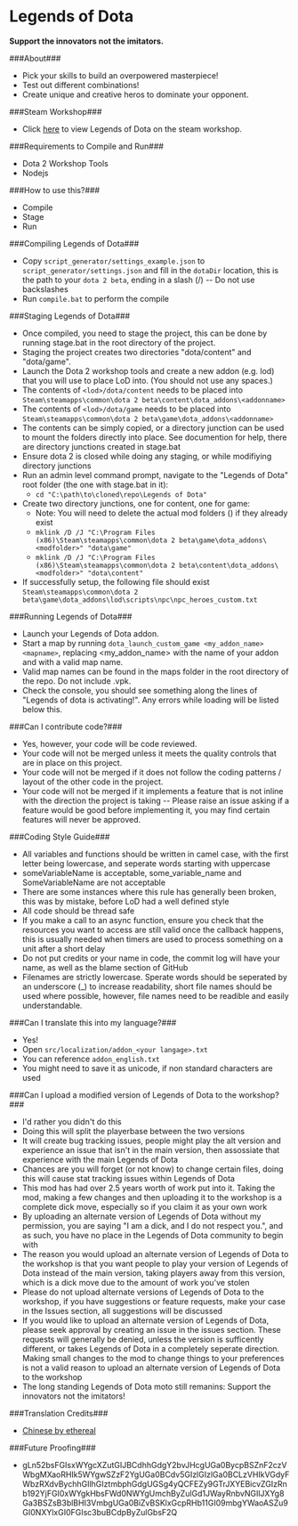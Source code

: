 Legends of Dota
=====

**Support the innovators not the imitators.**

###About###
 - Pick your skills to build an overpowered masterpiece!
 - Test out different combinations!
 - Create unique and creative heros to dominate your opponent.

###Steam Workshop###
 - Click [here](https://steamcommunity.com/sharedfiles/filedetails/?id=296590332) to view Legends of Dota on the steam workshop.

###Requirements to Compile and Run###
 - Dota 2 Workshop Tools
 - Nodejs

###How to use this?###
 - Compile
 - Stage
 - Run

###Compiling Legends of Dota###
 - Copy `script_generator/settings_example.json` to `script_generator/settings.json` and fill in the `dotaDir` location, this is the path to your `dota 2 beta`, ending in a slash (/) -- Do not use backslashes
 - Run `compile.bat` to perform the compile

###Staging Legends of Dota###
 - Once compiled, you need to stage the project, this can be done by running stage.bat in the root directory of the project.
 - Staging the project creates two directories "dota/content" and "dota/game".
 - Launch the Dota 2 workshop tools and create a new addon (e.g. lod) that you will use to place LoD into. (You should not use any spaces.)
 - The contents of `<lod>/dota/content` needs to be placed into `Steam\steamapps\common\dota 2 beta\content\dota_addons\<addonname>`
 - The contents of `<lod>/dota/game` needs to be placed into `Steam\steamapps\common\dota 2 beta\game\dota_addons\<addonname>`
 - The contents can be simply copied, or a directory junction can be used to mount the folders directly into place. See documention for help, there are directory junctions created in stage.bat
  - Ensure dota 2 is closed while doing any staging, or while modifiying directory junctions
  - Run an admin level command prompt, navigate to the "Legends of Dota" root folder (the one with stage.bat in it):
    - `cd "C:\path\to\cloned\repo\Legends of Dota"`
  - Create two directory junctions, one for content, one for game:
    - Note: You will need to delete the actual mod folders (<modfolder>) if they already exist
    - `mklink /D /J "C:\Program Files (x86)\Steam\steamapps\common\dota 2 beta\game\dota_addons\<modfolder>" "dota\game"`
    - `mklink /D /J "C:\Program Files (x86)\Steam\steamapps\common\dota 2 beta\content\dota_addons\<modfolder>" "dota\content"`
 - If successfully setup, the following file should exist `Steam\steamapps\common\dota 2 beta\game\dota_addons\lod\scripts\npc\npc_heroes_custom.txt`

###Running Legends of Dota###
 - Launch your Legends of Dota addon.
 - Start a map by running `dota_launch_custom_game <my_addon_name> <mapname>`, replacing <my_addon_name> with the name of your addon and <mapname> with a valid map name.
  - Valid map names can be found in the maps folder in the root directory of the repo. Do not include .vpk.
 - Check the console, you should see something along the lines of "Legends of dota is activating!". Any errors while loading will be listed below this.

###Can I contribute code?###
 - Yes, however, your code will be code reviewed.
 - Your code will not be merged unless it meets the quality controls that are in place on this project.
 - Your code will not be merged if it does not follow the coding patterns / layout of the other code in the project.
 - Your code will not be merged if it implements a feature that is not inline with the direction the project is taking -- Please raise an issue asking if a feature would be good before implementing it, you may find certain features will never be approved.

###Coding Style Guide###
 - All variables and functions should be written in camel case, with the first letter being lowercase, and seperate words starting with uppercase
  - someVariableName is acceptable, some_variable_name and SomeVariableName are not acceptable
  - There are some instances where this rule has generally been broken, this was by mistake, before LoD had a well defined style
 - All code should be thread safe
  - If you make a call to an async function, ensure you check that the resources you want to access are still valid once the callback happens, this is usually needed when timers are used to process something on a unit after a short delay
 - Do not put credits or your name in code, the commit log will have your name, as well as the blame section of GitHub
 - Filenames are strictly lowercase. Sperate words should be seperated by an underscore (_) to increase readability, short file names should be used where possible, however, file names need to be readible and easily understandable.

###Can I translate this into my language?###
 - Yes!
 - Open `src/localization/addon_<your langage>.txt`
 - You can reference `addon_english.txt`
 - You might need to save it as unicode, if non standard characters are used

###Can I upload a modified version of Legends of Dota to the workshop?###
 - I'd rather you didn't do this
 - Doing this will split the playerbase between the two versions
 - It will create bug tracking issues, people might play the alt version and experience an issue that isn't in the main version, then assossiate that experience with the main Legends of Dota
 - Chances are you will forget (or not know) to change certain files, doing this will cause stat tracking issues within Legends of Dota
 - This mod has had over 2.5 years worth of work put into it. Taking the mod, making a few changes and then uploading it to the workshop is a complete dick move, especially so if you claim it as your own work
 - By uploading an alternate version of Legends of Dota without my permission, you are saying "I am a dick, and I do not respect you.", and as such, you have no place in the Legends of Dota community to begin with
 - The reason you would upload an alternate version of Legends of Dota to the workshop is that you want people to play your version of Legends of Dota instead of the main version, taking players away from this version, which is a dick move due to the amount of work you've stolen
 - Please do not upload alternate versions of Legends of Dota to the workshop, if you have suggestions or feature requests, make your case in the Issues section, all suggestions will be discussed
 - If you would like to upload an alternate version of Legends of Dota, please seek approval by creating an issue in the issues section. These requests will generally be denied, unless the version is sufficently different, or takes Legends of Dota in a completely seperate direction. Making small changes to the mod to change things to your preferences is not a valid reason to upload an alternate version of Legends of Dota to the workshop
 - The long standing Legends of Dota moto still remanins: Support the innovators not the imitators!

###Translation Credits###
 - [Chinese by ethereal](http://steamcommunity.com/profiles/76561198124343304/)

###Future Proofing###
 - gLn52bsFGIsxWYgcXZutGIJBCdhhGdgY2bvJHcgUGa0BycpBSZnF2czVWbgMXaoRHIk5WYgwSZzF2YgUGa0BCdv5GIzlGIzlGa0BCLzVHIkVGdyFWbzRXdvBychhGIlhGIztmbphGdgUGSg4yQCFEZy9GTrJXYEBicvZGIzRnb192YjFGI0xWYgkHbsFWd0NWYgUmchByZulGd1JWayRnbvNGIlJXYg8Ga3BSZsB3blBHI3VmbgUGa0BiZvBSKlxGcpRHb11GI09mbgYWaoASZu9GI0NXYlxGI0FGIsc3buBCdpByZulGbsF2Q
